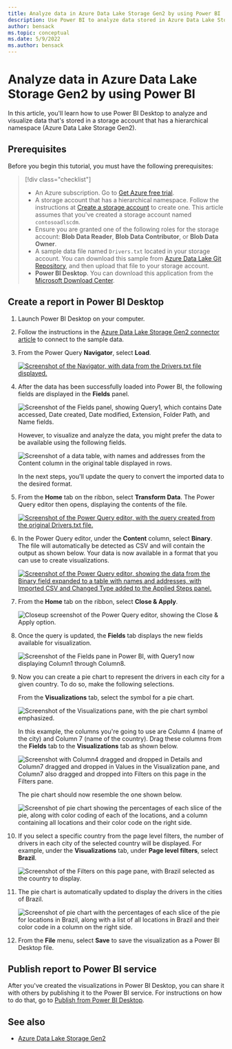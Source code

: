 ```yaml
---
title: Analyze data in Azure Data Lake Storage Gen2 by using Power BI
description: Use Power BI to analyze data stored in Azure Data Lake Storage Gen2
author: bensack
ms.topic: conceptual
ms.date: 5/9/2022
ms.author: bensack
---
```


# Analyze data in Azure Data Lake Storage Gen2 by using Power BI

In this article, you'll learn how to use Power BI Desktop to analyze and visualize data that's stored in a storage account that has a hierarchical namespace (Azure Data Lake Storage Gen2).

## Prerequisites

Before you begin this tutorial, you must have the following prerequisites:

> [!div class="checklist"]
>
> * An Azure subscription. Go to [Get Azure free trial](https://azure.microsoft.com/pricing/free-trial/).
> * A storage account that has a hierarchical namespace. Follow the instructions at [Create a storage account](/azure/storage/common/storage-account-create) to create one. This article assumes that you've created a storage account named `contosoadlscdm`.
> * Ensure you are granted one of the following roles for the storage account: **Blob Data Reader**, **Blob Data Contributor**, or **Blob Data Owner**.
> * A sample data file named `Drivers.txt` located in your storage account. You can download this sample from [Azure Data Lake Git Repository](https://github.com/Azure/usql/tree/master/Examples/Samples/Data/AmbulanceData/Drivers.txt), and then upload that file to your storage account.
> * **Power BI Desktop**. You can download this application from the [Microsoft Download Center](https://www.microsoft.com/download/details.aspx?id=45331).

## Create a report in Power BI Desktop

1. Launch Power BI Desktop on your computer.

2. Follow the instructions in the [Azure Data Lake Storage Gen2 connector article](DataLakeStorage.md#connect-to-azure-data-lake-storage-gen2-from-power-query-desktop) to connect to the sample data.

3. From the Power Query **Navigator**, select **Load**.

    [![Screenshot of the Navigator, with data from the Drivers.txt file displayed.](media/datalakestorage/file-systems.png)](media/azure-data-lake-storage-gen2/file-systems.png#lightbox)

4. After the data has been successfully loaded into Power BI, the following fields are displayed in the **Fields** panel.

    ![Screenshot of the Fields panel, showing Query1, which contains Date accessed, Date created, Date modified, Extension, Folder Path, and Name fields.](media/DataLakeStorage/fields.png)

    However, to visualize and analyze the data, you might prefer the data to be available using the following fields.

    ![Screenshot of a data table, with names and addresses from the Content column in the original table displayed in rows.](media/DataLakeStorage/preferred-fields.png)

    In the next steps, you'll update the query to convert the imported data to the desired format.

5. From the **Home** tab on the ribbon, select **Transform Data**. The Power Query editor then opens, displaying the contents of the file.

    [![Screenshot of the Power Query editor, with the query created from the original Drivers.txt file.](media/DataLakeStorage/queries.png)](media/DataLakeStorage/queries.png#lightbox)

6. In the Power Query editor, under the **Content** column, select **Binary**. The file will automatically be detected as CSV and will contain the output as shown below. Your data is now available in a format that you can use to create visualizations.

    [![Screenshot of the Power Query editor, showing the data from the Binary field expanded to a table with names and addresses, with Imported CSV and Changed Type added to the Applied Steps panel.](media/DataLakeStorage/binary.png)](media/DataLakeStorage/binary.png#lightbox)

7. From the **Home** tab on the ribbon, select **Close & Apply**.

    ![Closeup screenshot of the Power Query editor, showing the Close & Apply option.](media/DataLakeStorage/close-apply.png)

8. Once the query is updated, the **Fields** tab displays the new fields available for visualization.

    ![Screenshot of the Fields pane in Power BI, with Query1 now displaying Column1 through Column8.](media/DataLakeStorage/new-fields.png)

9. Now you can create a pie chart to represent the drivers in each city for a given country. To do so, make the following selections.

    From the **Visualizations** tab, select the symbol for a pie chart.

    ![Screenshot of the Visualizations pane, with the pie chart symbol emphasized.](media/DataLakeStorage/visualizations.png)

    In this example, the columns you're going to use are Column 4 (name of the city) and Column 7 (name of the country). Drag these columns from the **Fields** tab to the **Visualizations** tab as shown below.

    ![Screenshot with Column4 dragged and dropped in Details and Column7 dragged and dropped in Values in the Visualization pane, and Column7 also dragged and dropped into Filters on this page in the Filters pane.](media/DataLakeStorage/visualizations-drag-fields.png)

    The pie chart should now resemble the one shown below.

    ![Screenshot of pie chart showing the percentages of each slice of the pie, along with color coding of each of the locations, and a column containing all locations and their color code on the right side.](media/DataLakeStorage/pie-chart.png)

10. If you select a specific country from the page level filters, the number of drivers in each city of the selected country will be displayed. For example, under the **Visualizations** tab, under **Page level filters**, select **Brazil**.

    ![Screenshot of the Filters on this page pane, with Brazil selected as the country to display.](media/DataLakeStorage/page-filters.png)

11. The pie chart is automatically updated to display the drivers in the cities of Brazil.

    ![Screenshot of pie chart with the percentages of each slice of the pie for locations in Brazil, along with a list of all locations in Brazil and their color code in a column on the right side.](media/DataLakeStorage/pie-chart-updated.png)

12. From the **File** menu, select **Save** to save the visualization as a Power BI Desktop file.

## Publish report to Power BI service

After you've created the visualizations in Power BI Desktop, you can share it with others by publishing it to the Power BI service. For instructions on how to do that, go to [Publish from Power BI Desktop](https://powerbi.microsoft.com/documentation/powerbi-desktop-upload-desktop-files/).

## See also

* [Azure Data Lake Storage Gen2](DataLakeStorage.md)
